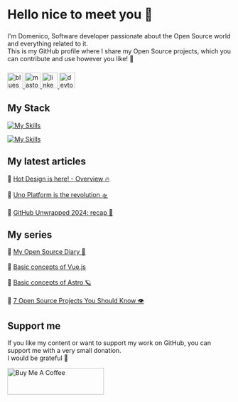 <h1 align="left">Hello nice to meet you 👋 </h1>

###

<p align="left">I'm Domenico, Software developer passionate about the Open Source world and everything related to it.<br>This is my GitHub profile where I share my Open Source projects, which you can contribute and use however you like! 🚀</p>

###

<div align="left">
  <a href="https://bsky.app/profile/dvalin99.bsky.social" target="_blank">
    <img src="https://img.shields.io/static/v1?message=Bluesky&label=&color=208bfe&logoColor=white&labelColor=&style=for-the-badge" height="35" alt="bluesky logo"  />
  </a>
  <a href="https://mastodon.uno/@dvalin99" target="_blank">
    <img src="https://img.shields.io/static/v1?message=Mastodon&label=&color=5b49df&logoColor=white&labelColor=&style=for-the-badge" height="35" alt="mastodon logo"  />
  </a>
  <a href="https://www.linkedin.com/in/domenico-tenace/" target="_blank">
    <img src="https://img.shields.io/static/v1?message=LinkedIn&logo=linkedin&label=&color=0077B5&logoColor=white&labelColor=&style=for-the-badge" height="35" alt="linkedin logo"  />
  </a>
  <a href="https://dev.to/dvalin99" target="_blank">
    <img src="https://img.shields.io/static/v1?message=dev.to&label=&color=0A0A0A&logoColor=white&labelColor=&style=for-the-badge" height="35" alt="devto logo"  />
  </a>
  
</div>


###

###

## My Stack
[![My Skills](https://skillicons.dev/icons?i=js,ts,vue,nuxt,cs,dotnet&theme=light)](https://skillicons.dev#gh-dark-mode-only)

[![My Skills](https://skillicons.dev/icons?i=js,ts,vue,nuxt,cs,dotnet&theme=dark)](https://skillicons.dev#gh-light-mode-only)

###

## My latest articles
<div>

   🔸  <a href="https://dev.to/this-is-learning/hot-design-is-here-overview-174e" target="_blank">Hot Design is here! - Overview 🔥</a> 
  <br/>
  <br/>
   🔸  <a href="https://dev.to/this-is-learning/uno-platform-is-the-revolution-2eli" target="_blank">Uno Platform is the revolution 🛸</a>  
  <br/> 
   🔸 <a href="https://dev.to/this-is-learning/github-unwrapped-2024-recap-26km" target="_blank">GitHub Unwrapped 2024: recap 🧢</a>   
  

  
</div>



###



## My series
<div>
  🔸 <a href="https://dev.to/dvalin99/series/29049" target="_blank">My Open Source Diary 📕</a> 
  <br/>
  <br/>
  🔸 <a href="https://dev.to/dvalin99/series/24380" target="_blank">Basic concepts of Vue.js</a> 
  <br/>
  <br/>
  🔸 <a href="https://dev.to/dvalin99/series/26000" target="_blank">Basic concepts of Astro 🪐</a>
  <br/>
  <br/>
  🔸 <a href="https://dev.to/dvalin99/series/27756" target="_blank">7 Open Source Projects You Should Know 👁</a>
  
</div>

## Support me

If you like my content or want to support my work on GitHub, you can support me with a very small donation. 
<br/>
I would be grateful 🥹

<a href="https://www.buymeacoffee.com/domenicotenace" target="_blank"><img src="https://cdn.buymeacoffee.com/buttons/v2/default-yellow.png" alt="Buy Me A Coffee" style="height: 60px !important;width: 217px !important;" ></a>



